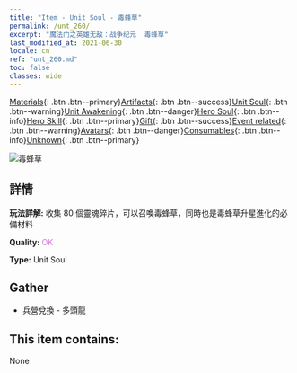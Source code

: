 ```yaml
---
title: "Item - Unit Soul - 毒蜂草"
permalink: /unt_260/
excerpt: "魔法门之英雄无敌：战争纪元  毒蜂草"
last_modified_at: 2021-06-30
locale: cn
ref: "unt_260.md"
toc: false
classes: wide
---
```

 [Materials](/ItemsCN/){: .btn .btn--primary}[Artifacts](/ItemsCN/Artifacts/){: .btn .btn--success}[Unit Soul](/ItemsCN/UnitSoul/){: .btn .btn--warning}[Unit Awakening](/ItemsCN/UnitAwakening/){: .btn .btn--danger}[Hero Soul](/ItemsCN/HeroSoul/){: .btn .btn--info}[Hero Skill](/ItemsCN/HeroSkill/){: .btn .btn--primary}[Gift](/ItemsCN/Gift/){: .btn .btn--success}[Event related](/ItemsCN/Events/){: .btn .btn--warning}[Avatars](/ItemsCN/Avatars/){: .btn .btn--danger}[Consumables](/ItemsCN/Consumables/){: .btn .btn--info}[Unknown](/ItemsCN/Unknown/){: .btn .btn--primary}

 ![毒蜂草](/images/u/ti_dufengcao.jpg)

## 詳情
 **玩法詳解:** 收集 80 個靈魂碎片，可以召喚毒蜂草，同時也是毒蜂草升星進化的必備材料

 **Quality:** <span style="color: #DA70D6">OK</span>

 **Type:** Unit Soul

## Gather

*    兵營兌換 - 多頭龍 

## This item contains:

  None

